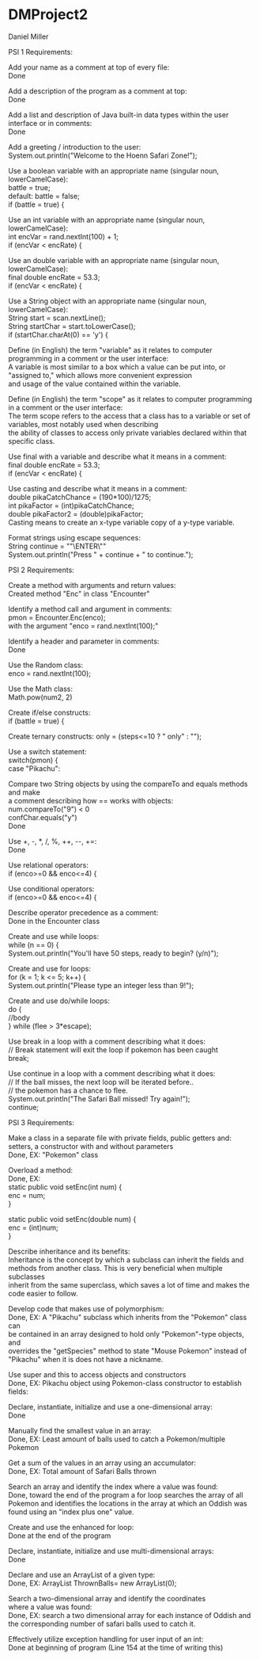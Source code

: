 # DMProject2  

Daniel Miller

PSI 1 Requirements:  

Add your name as a comment at top of every file:  
  Done  

Add a description of the program as a comment at top:  
  Done  

Add a list and description of Java built-in data types within the user interface or in comments:  
  Done  

Add a greeting / introduction to the user:  
  System.out.println("Welcome to the Hoenn Safari Zone!");  

Use a boolean variable with an appropriate name  (singular noun, lowerCamelCase):  
  battle = true;  
  default: battle = false;  
  if (battle = true) {    

Use an int variable with an appropriate name (singular noun, lowerCamelCase):  
  int encVar = rand.nextInt(100) + 1;  
  if (encVar < encRate) {  

Use an double variable with an appropriate name (singular noun, lowerCamelCase):  
  final double encRate = 53.3;  
  if (encVar < encRate) {  

Use a String object with an appropriate name (singular noun, lowerCamelCase):  
  String start = scan.nextLine();  
  String startChar = start.toLowerCase();  
  if (startChar.charAt(0) == 'y') {  

Define (in English) the term "variable" as it relates to computer programming in a comment or the user interface:  
  A variable is most similar to a box which a value can be put into, or "assigned to," which allows more convenient expression  
  and usage of the value contained within the variable.  

Define (in English) the term "scope" as it relates to computer programming in a comment or the user interface:  
  The term scope refers to the access that a class has to a variable or set of variables, most notably used when describing  
  the ability of classes to access only private variables declared within that specific class.  

Use final with a variable and describe what it means in a comment:  
  final double encRate = 53.3;  
  if (encVar < encRate) {  

Use casting and describe what it means in a comment:  
    double pikaCatchChance = (190*100)/1275;  
    int pikaFactor = (int)pikaCatchChance;  
    double pikaFactor2 = (double)pikaFactor;  
    Casting means to create an x-type variable copy of a y-type variable.  

Format strings using escape sequences:  
  String continue = "\"\\ENTER\\\""  
  System.out.println("Press " + continue + " to continue.");  
  
  
PSI 2 Requirements:  

Create a method with arguments and return values:  
	Created method "Enc" in class "Encounter"  

Identify a method call and argument in comments:  
	pmon = Encounter.Enc(enco);  
	with the argument "enco = rand.nextInt(100);"  

Identify a header and parameter in comments:  
  Done  

Use the Random class:  
  enco = rand.nextInt(100);  

Use the Math class:  
  Math.pow(num2, 2)  

Create if/else constructs:  
	if (battle = true) {   

Create ternary constructs:
	only = (steps<=10 ? " only" : "");

Use a switch statement:  
	switch(pmon) {  
    	  case "Pikachu":  

Compare two String objects by using the compareTo and equals methods and make  
a comment describing how == works with objects:  
	num.compareTo("9") < 0  
	confChar.equals("y")  
	Done  

Use +, -, *, /, %, ++, --, +=:  
	Done  

Use relational operators:  
	if (enco>=0 && enco<=4) {  

Use conditional operators:  
	if (enco>=0 && enco<=4) {  

Describe operator precedence as a comment:  
	Done in the Encounter class  

Create and use while loops:  
	while (n == 0) {  
      System.out.println("You'll have 50 steps, ready to begin? (y/n)");  

Create and use for loops:  
	for (k = 1; k <= 5; k++) {  
    	System.out.println("Please type an integer less than 9!");  

Create and use do/while loops:  
	do {  
    		//body  
	} while (flee > 3*escape);  

Use break in a loop with a comment describing what it does:  
	// Break statement will exit the loop if pokemon has been caught  
              break;  

Use continue in a loop with a comment describing what it does:  
	// If the ball misses, the next loop will be iterated before..  
    // the pokemon has a chance to flee.  
    System.out.println("The Safari Ball missed! Try again!");  
    continue;  


PSI 3 Requirements:  

Make a class in a separate file with private fields, public getters and:  
setters, a constructor with and without parameters  
Done, EX: "Pokemon" class

Overload a method:  
Done, EX:  
  static public void setEnc(int num) {  
    enc = num;  
  }  

  static public void setEnc(double num) {  
    enc = (int)num;  
  }  

Describe inheritance and its benefits:  
Inheritance is the concept by which a subclass can inherit the fields and  
methods from another class. This is very beneficial when multiple subclasses  
inherit from the same superclass, which saves a lot of time and makes the  
code easier to follow.  

Develop code that makes use of polymorphism:  
Done, EX: A "Pikachu" subclass which inherits from the "Pokemon" class can  
be contained in an array designed to hold only "Pokemon"-type objects, and  
overrides the "getSpecies" method to state "Mouse Pokemon" instead of  
"Pikachu" when it is does not have a nickname.  

Use super and this to access objects and constructors  
Done, EX: Pikachu object using Pokemon-class constructor to establish fields:  

Declare, instantiate, initialize and use a one-dimensional array:  
Done  

Manually find the smallest value in an array:  
Done, EX: Least amount of balls used to catch a Pokemon/multiple Pokemon  

Get a sum of the values in an array using an accumulator:  
Done, EX: Total amount of Safari Balls thrown  

Search an array and identify the index where a value was found:  
Done, toward the end of the program a for loop searches the array of all  
Pokemon and identifies the locations in the array at which an Oddish was  
found using an "index plus one" value.  

Create and use the enhanced for loop:  
Done at the end of the program  

Declare, instantiate, initialize and use multi-dimensional arrays:  
Done  

Declare and use an ArrayList of a given type:  
Done, EX: ArrayList<Integer> ThrownBalls= new ArrayList<Integer>(0);  

Search a two-dimensional array and identify the coordinates  
where a value was found:  
Done, EX: search a two dimensional array for each instance of Oddish and  
the corresponding number of safari balls used to catch it.  

Effectively utilize exception handling for user input of an int:  
Done at beginning of program (Line 154 at the time of writing this)  
